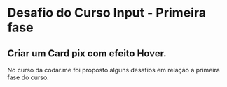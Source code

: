 # Desafio do Curso Input - Primeira fase



## 		Criar um Card pix com efeito Hover.



No curso da codar.me foi proposto alguns desafios em relação a primeira fase do curso.